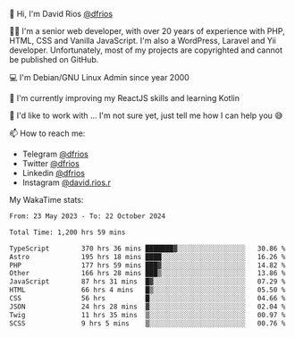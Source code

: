 👋 Hi, I'm David Rios [@dfrios](https://github.com/dfrios)

👨‍💻 I'm a senior web developer, with over 20 years of experience with PHP, HTML, CSS and Vanilla JavaScript. I'm also a WordPress, Laravel and Yii developer. Unfortunately, most of my projects are copyrighted and cannot be published on GitHub.

💻 I'm Debian/GNU Linux Admin since year 2000

🌱 I'm currently improving my ReactJS skills and learning Kotlin

💞️ I'd like to work with ... I'm not sure yet, just tell me how I can help you 😅


📫 How to reach me:
* Telegram [@dfrios](https://t.me/dfrios)
* Twitter [@dfrios](https://twitter.com/dfrios)
* Linkedin [@dfrios](https://linkedin.com/in/dfrios)
* Instagram [@david.rios.r](https://instagram.com/david.rios.r)



My WakaTime stats:
<!--START_SECTION:waka-->

```txt
From: 23 May 2023 - To: 22 October 2024

Total Time: 1,200 hrs 59 mins

TypeScript        370 hrs 36 mins ███████▓░░░░░░░░░░░░░░░░░   30.86 %
Astro             195 hrs 18 mins ████░░░░░░░░░░░░░░░░░░░░░   16.26 %
PHP               177 hrs 59 mins ███▓░░░░░░░░░░░░░░░░░░░░░   14.82 %
Other             166 hrs 28 mins ███▒░░░░░░░░░░░░░░░░░░░░░   13.86 %
JavaScript        87 hrs 31 mins  █▓░░░░░░░░░░░░░░░░░░░░░░░   07.29 %
HTML              66 hrs 4 mins   █▒░░░░░░░░░░░░░░░░░░░░░░░   05.50 %
CSS               56 hrs          █░░░░░░░░░░░░░░░░░░░░░░░░   04.66 %
JSON              24 hrs 28 mins  ▓░░░░░░░░░░░░░░░░░░░░░░░░   02.04 %
Twig              11 hrs 35 mins  ▒░░░░░░░░░░░░░░░░░░░░░░░░   00.97 %
SCSS              9 hrs 5 mins    ▒░░░░░░░░░░░░░░░░░░░░░░░░   00.76 %
```

<!--END_SECTION:waka-->

